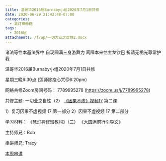```yaml
---
title: 温哥华2016届Burnaby小组2020年7月1日共修
date: 2020-06-29 21:43:48-07:00
categories:
  - 慧灯禅修班
tags:
  - 2016届
attachments: /f/up/一切为业之自性2.docx
---
```

诸法等性本基法界中 自现圆满三身游舞力 离障本来怙主龙钦巴 祈请无垢光尊常护我

温哥华2016届Burnaby小组2020年7月1日共修 

星期三晚6:30点 (莲师除疫心咒@6:20pm)

网络共修Zoom房间号码： 7789995278 (<https://zoom.us/j/7789995278>)

共修主题: 一切业之自性（2）
[《因果不虚》视频17](https://www.youtube.com/watch?v=_th35i6Z2e4) 第二课

1）复习因果不虚视频 17 第一部分
2）因果不虚视频 17 第二部分


学习材料：
《慧灯禅修班教材》（三）
《大圆满前行引导文》

主持师兄：Bob

串讲师兄: Tracy

[本周串讲](http://huidengchanxiu.net/hdv/f/up/一切为业之自性2.docx)